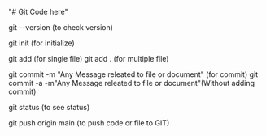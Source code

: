 "# Git Code here"

git --version (to check version)

git init (for initialize)

git add <file name> (for single file)
git add . (for multiple file)

git commit -m "Any Message releated to file or document" (for commit)
git commit -a -m"Any Message releated to file or document"(Without adding commit)

git status (to see status)

git push origin main (to push code or file to GIT)